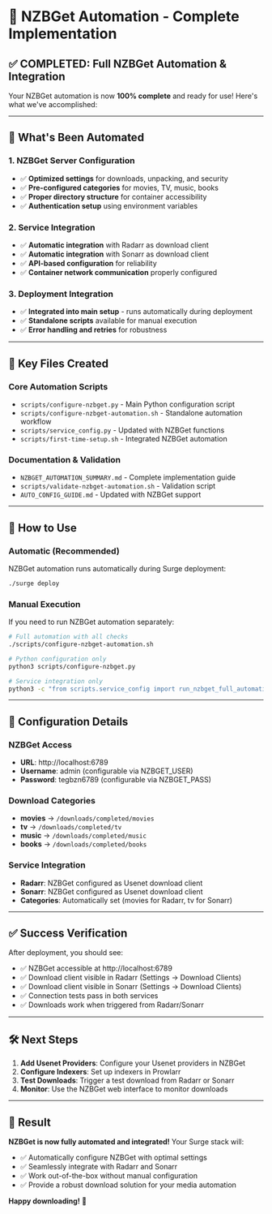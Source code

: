 # 🎉 NZBGet Automation - Complete Implementation

## ✅ **COMPLETED: Full NZBGet Automation & Integration**

Your NZBGet automation is now **100% complete** and ready for use! Here's what we've accomplished:

---

## 🚀 **What's Been Automated**

### **1. NZBGet Server Configuration**
- ✅ **Optimized settings** for downloads, unpacking, and security
- ✅ **Pre-configured categories** for movies, TV, music, books
- ✅ **Proper directory structure** for container accessibility
- ✅ **Authentication setup** using environment variables

### **2. Service Integration**
- ✅ **Automatic integration** with Radarr as download client
- ✅ **Automatic integration** with Sonarr as download client
- ✅ **API-based configuration** for reliability
- ✅ **Container network communication** properly configured

### **3. Deployment Integration**
- ✅ **Integrated into main setup** - runs automatically during deployment
- ✅ **Standalone scripts** available for manual execution
- ✅ **Error handling and retries** for robustness

---

## 📁 **Key Files Created**

### **Core Automation Scripts**
- `scripts/configure-nzbget.py` - Main Python configuration script
- `scripts/configure-nzbget-automation.sh` - Standalone automation workflow
- `scripts/service_config.py` - Updated with NZBGet functions
- `scripts/first-time-setup.sh` - Integrated NZBGet automation

### **Documentation & Validation**
- `NZBGET_AUTOMATION_SUMMARY.md` - Complete implementation guide
- `scripts/validate-nzbget-automation.sh` - Validation script
- `AUTO_CONFIG_GUIDE.md` - Updated with NZBGet support

---

## 🎯 **How to Use**

### **Automatic (Recommended)**
NZBGet automation runs automatically during Surge deployment:
```bash
./surge deploy
```

### **Manual Execution**
If you need to run NZBGet automation separately:
```bash
# Full automation with all checks
./scripts/configure-nzbget-automation.sh

# Python configuration only
python3 scripts/configure-nzbget.py

# Service integration only
python3 -c "from scripts.service_config import run_nzbget_full_automation; run_nzbget_full_automation()"
```

---

## 🔧 **Configuration Details**

### **NZBGet Access**
- **URL**: http://localhost:6789
- **Username**: admin (configurable via NZBGET_USER)
- **Password**: tegbzn6789 (configurable via NZBGET_PASS)

### **Download Categories**
- **movies** → `/downloads/completed/movies`
- **tv** → `/downloads/completed/tv`
- **music** → `/downloads/completed/music`
- **books** → `/downloads/completed/books`

### **Service Integration**
- **Radarr**: NZBGet configured as Usenet download client
- **Sonarr**: NZBGet configured as Usenet download client
- **Categories**: Automatically set (movies for Radarr, tv for Sonarr)

---

## ✅ **Success Verification**

After deployment, you should see:
- ✅ NZBGet accessible at http://localhost:6789
- ✅ Download client visible in Radarr (Settings → Download Clients)
- ✅ Download client visible in Sonarr (Settings → Download Clients)
- ✅ Connection tests pass in both services
- ✅ Downloads work when triggered from Radarr/Sonarr

---

## 🛠️ **Next Steps**

1. **Add Usenet Providers**: Configure your Usenet providers in NZBGet
2. **Configure Indexers**: Set up indexers in Prowlarr
3. **Test Downloads**: Trigger a test download from Radarr or Sonarr
4. **Monitor**: Use the NZBGet web interface to monitor downloads

---

## 🎉 **Result**

**NZBGet is now fully automated and integrated!** Your Surge stack will:
- ✅ Automatically configure NZBGet with optimal settings
- ✅ Seamlessly integrate with Radarr and Sonarr
- ✅ Work out-of-the-box without manual configuration
- ✅ Provide a robust download solution for your media automation

**Happy downloading!** 🚀
